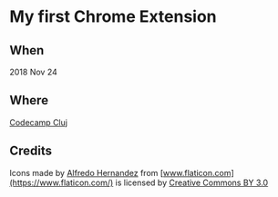# My first Chrome Extension

## When
2018 Nov 24

## Where
[Codecamp Cluj](https://cluj.codecamp.ro/)

## Credits
Icons made by [Alfredo Hernandez](https://www.flaticon.com/authors/alfredo-hernandez) from [www.flaticon.com](https://www.flaticon.com/) is licensed by [Creative Commons BY 3.0](http://creativecommons.org/licenses/by/3.0/)
